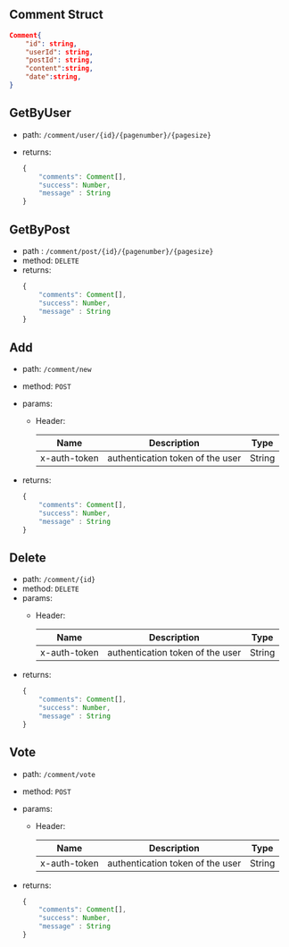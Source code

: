 ## Comment Struct

```json
Comment{
    "id": string,
    "userId": string,
    "postId": string,
    "content":string,
    "date":string,
}
```

## GetByUser

- path: `/comment/user/{id}/{pagenumber}/{pagesize}`

- returns:
    ```js
    {
        "comments": Comment[],
        "success": Number,
        "message" : String
    }
    ```


## GetByPost

- path : `/comment/post/{id}/{pagenumber}/{pagesize}`
- method: `DELETE`
- returns:
    ```js
    {
        "comments": Comment[],
        "success": Number,
        "message" : String
    }
    ```


## Add
- path: `/comment/new`
- method: `POST`
- params:
   * Header:
  
        |  Name | Description                           | Type   |
        |:---------:|---------------------------------------|--------|
        | x-auth-token | authentication token of the user  | String |

- returns:
    ```js
    {
        "comments": Comment[],
        "success": Number,
        "message" : String
    }

## Delete 
- path: `/comment/{id}`
- method: `DELETE`
- params:
   * Header:
  
        |  Name | Description                           | Type   |
        |:---------:|---------------------------------------|--------|
        | x-auth-token | authentication token of the user  | String |
- returns:
    ```js
    {
        "comments": Comment[],
        "success": Number,
        "message" : String
    }

## Vote
- path: `/comment/vote`
- method: `POST`
- params:
   * Header:
  
        |  Name | Description                           | Type   |
        |:---------:|---------------------------------------|--------|
        | x-auth-token | authentication token of the user  | String |

- returns:
    ```js
    {
        "comments": Comment[],
        "success": Number,
        "message" : String
    }
